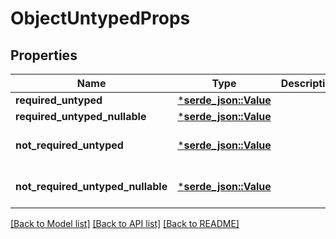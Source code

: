 # ObjectUntypedProps

## Properties
Name | Type | Description | Notes
------------ | ------------- | ------------- | -------------
**required_untyped** | [***serde_json::Value**](.md) |  | 
**required_untyped_nullable** | [***serde_json::Value**](.md) |  | 
**not_required_untyped** | [***serde_json::Value**](.md) |  | [optional] [default to None]
**not_required_untyped_nullable** | [***serde_json::Value**](.md) |  | [optional] [default to None]

[[Back to Model list]](../README.md#documentation-for-models) [[Back to API list]](../README.md#documentation-for-api-endpoints) [[Back to README]](../README.md)


